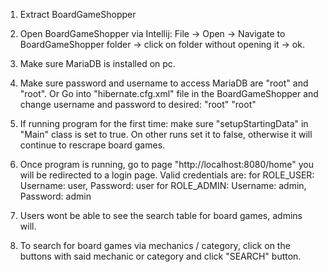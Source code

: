 1. Extract BoardGameShopper
2. Open BoardGameShopper via Intellij:
  File -> Open -> Navigate to BoardGameShopper folder -> click on folder without opening it -> ok.
3. Make sure MariaDB is installed on pc.
4. Make sure password and username to access MariaDB are "root" and "root".
  Or Go into "hibernate.cfg.xml" file in the BoardGameShopper and change username and password to desired:
        "<property name="connection.username">root</property>"
        "<property name="connection.password">root</property>"
        
5. If running program for the first time: make sure "setupStartingData" in "Main" class is set to true.
  On other runs set it to false, otherwise it will continue to rescrape board games.

6. Once program is running, go to page "http://localhost:8080/home" you will be redirected to a login page.
  Valid credentials are:
    for ROLE_USER: Username: user, Password: user
    for ROLE_ADMIN: Username: admin, Password: admin
7. Users wont be able to see the search table for board games, admins will.

8. To search for board games via mechanics / category, click on the buttons with said mechanic or category and click "SEARCH" button.


